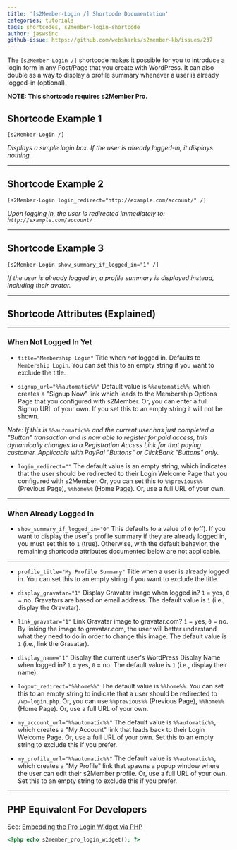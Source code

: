 ```yaml
---
title: '[s2Member-Login /] Shortcode Documentation'
categories: tutorials
tags: shortcodes, s2member-login-shortcode
author: jaswsinc
github-issue: https://github.com/websharks/s2member-kb/issues/237
---
```


The `[s2Member-Login /]` shortcode makes it possible for you to introduce a login form in any Post/Page that you create with WordPress. It can also double as a way to display a profile summary whenever a user is already logged-in (optional).

**NOTE: This shortcode requires s2Member Pro.**

## Shortcode Example 1

```wpsc
[s2Member-Login /]
```

_Displays a simple login box. If the user is already logged-in, it displays nothing._

---

## Shortcode Example 2

```wpsc
[s2Member-Login login_redirect="http://example.com/account/" /]
```

_Upon logging in, the user is redirected immediately to: `http://example.com/account/`_

---

## Shortcode Example 3

```wpsc
[s2Member-Login show_summary_if_logged_in="1" /]
```

_If the user is already logged in, a profile summary is displayed instead, including their avatar._

---

## Shortcode Attributes (Explained)

---

### When Not Logged In Yet

<div class="li-margins"></div>

- `title="Membership Login"` Title when _not_ logged in. Defaults to `Membership Login`. You can set this to an empty string if you want to exclude the title.

-  `signup_url="%%automatic%%"` Default value is `%%automatic%%`, which creates a "Signup Now" link which leads to the Membership Options Page that you configured with s2Member. Or, you can enter a full Signup URL of your own. If you set this to an empty string it will not be shown.

  _Note: If this is `%%automatic%%` and the current user has just completed a "Button" transaction and is now able to register for paid access, this dynamically changes to a Registration Access Link for that paying customer. Applicable with PayPal "Buttons" or ClickBank "Buttons" only._

- `login_redirect=""` The default value is an empty string, which indicates that the user should be redirected to their Login Welcome Page that you configured with s2Member. Or, you can set this to `%%previous%%` (Previous Page), `%%home%%` (Home Page). Or, use a full URL of your own.

---

### When Already Logged In

- `show_summary_if_logged_in="0"` This defaults to a value of `0` (off). If you want to display the user's profile summary if they are already logged in, you must set this to `1` (true). Otherwise, with the default behavior, the remaining shortcode attributes documented below are not applicable.

---

<div class="li-margins"></div>

- `profile_title="My Profile Summary"` Title when a user is already logged in. You can set this to an empty string if you want to exclude the title.

- `display_gravatar="1"` Display Gravatar image when logged in? `1` = yes, `0` = no. Gravatars are based on email address. The default value is `1` (i.e., display the Gravatar).

- `link_gravatar="1"` Link Gravatar image to gravatar.com? `1` = yes, `0` = no. By linking the image to gravatar.com, the user will better understand what they need to do in order to change this image. The default value is `1` (i.e., link the Gravatar).

- `display_name="1"` Display the current user's WordPress Display Name when logged in? `1` = yes, `0` = no. The default value is `1` (i.e., display their name).

- `logout_redirect="%%home%%"` The default value is `%%home%%`. You can set this to an empty string to indicate that a user should be redirected to `/wp-login.php`. Or, you can use `%%previous%%` (Previous Page), `%%home%%` (Home Page). Or, use a full URL of your own.

- `my_account_url="%%automatic%%"` The default value is `%%automatic%%`, which creates a "My Account" link that leads back to their Login Welcome Page. Or, use a full URL of your own. Set this to an empty string to exclude this if you prefer.

- `my_profile_url="%%automatic%%"` The default value is `%%automatic%%`, which creates a "My Profile" link that spawns a popup window where the user can edit their s2Member profile. Or, use a full URL of your own. Set this to an empty string to exclude this if you prefer.

---

## PHP Equivalent For Developers

See: [Embedding the Pro Login Widget via PHP](https://s2member.com/kb-article/pro-login-widget/#toc-3610725f)

```php
<?php echo s2member_pro_login_widget(); ?>
```
